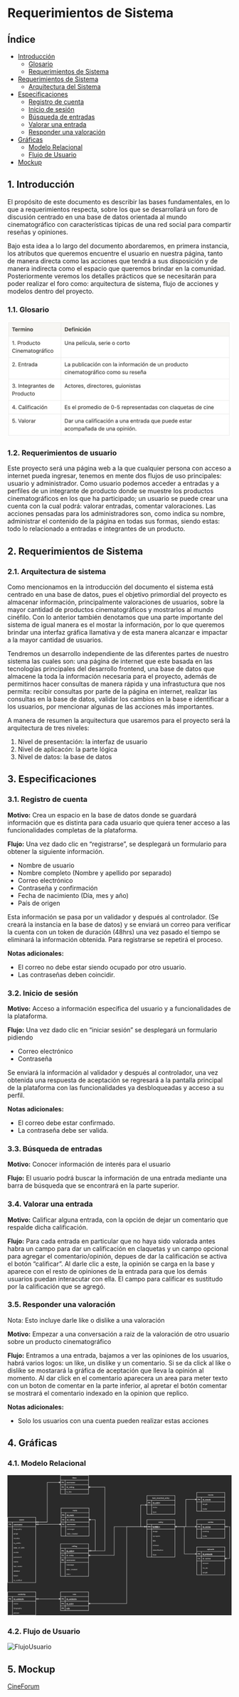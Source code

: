 # Requerimientos de Sistema

## Índice

- [Introducción](#introduccion)
    - [Glosario](#glosario)
    - [Requerimientos de Sistema](#req-usuario)
- [Requerimientos de Sistema](#req-sistema)
    - [Arquitectura del Sistema](#arq-sistema)
- [Especificaciones](#especificaciones)
    - [Registro de cuenta](#registro-cuenta)
    - [Inicio de sesión](#inicio-sesion)
    - [Búsqueda de entradas](#busqueda-entradas)
    - [Valorar una entrada](#valorar-entrada)
    - [Responder una valoración](#responder-valoracion)
- [Gráficas](#graficas)
    - [Modelo Relacional](#relacional)
    - [Flujo de Usuario](#flujo-usuario)
- [Mockup](#mockup)
    

## 1. Introducción <a name='introduccion'></a>

El propósito de este documento es describir las bases fundamentales, en lo que a requerimientos respecta, sobre los que se desarrollará un foro de discusión centrado en una base de datos orientada al mundo cinematográfico con características típicas de una red social para compartir reseñas y opiniones. 

Bajo esta idea a lo largo del documento abordaremos, en primera instancia, los atributos que queremos encuentre el usuario en nuestra página, tanto de manera directa como las acciones que tendrá a sus disposición y de manera indirecta como el espacio que queremos brindar en la comunidad. Posteriormente veremos los detalles prácticos que se necesitarán para poder realizar el foro como: arquitectura de sistema, flujo de acciones y modelos dentro del proyecto.

### 1.1. Glosario <a name='glosario'></a>

![Glosario](assets/glosario.png)

### 1.2. Requerimientos de usuario <a name='req-usuario'></a>

Este proyecto será una página web a la que cualquier persona con acceso a internet pueda ingresar, tenemos en mente dos flujos de uso principales: usuario y administrador. Como usuario podemos acceder a entradas y a perfiles de un integrante de producto donde se muestre los productos cinematográficos en los que ha participado; un usuario se puede crear una cuenta con la cual podrá: valorar entradas, comentar valoraciones. Las acciones pensadas para los administradores son, como indica su nombre, administrar el contenido de la página en todas sus formas, siendo estas: todo lo relacionado a entradas e integrantes de un producto.

## 2. Requerimientos de Sistema <a name='req-sistema'></a>

### 2.1. Arquitectura de sistema <a name='arq-sistema'></a>

Como mencionamos en la introducción del documento el sistema está centrado en una base de datos, pues el objetivo primordial del proyecto es almacenar información, principalmente valoraciones de usuarios, sobre la mayor cantidad de productos cinematográficos y mostrarlos al mundo cinéfilo. Con lo anterior también denotamos que una parte importante del sistema de igual manera es el mostar la información, por lo que queremos brindar una interfaz gráfica llamativa y de esta manera alcanzar e impactar a la mayor cantidad de usuarios.

Tendremos un desarrollo independiente de las diferentes partes de nuestro sistema las cuales son: una página de internet que este basada en las tecnologías principales del desarrollo frontend, una base de datos que almacene la toda la información necesaria para el proyecto, además de permitirnos hacer consultas de manera rápida y una infrastuctura que nos permita: recibir consultas por parte de la página en internet, realizar las consultas en la base de datos, validar los cambios en la base e identificar a los usuarios, por mencionar algunas de las acciones más importantes. 

A manera de resumen la arquitectura que usaremos para el proyecto será la arquitectura de tres niveles:

1. Nivel de presentación: la interfaz de usuario
2. Nivel de aplicacón: la parte lógica 
3. Nivel de datos: la base de datos

## 3. Especificaciones <a name='especificaciones'></a>

### 3.1. Registro de cuenta <a name='registro-cuenta'></a>

**Motivo:** Crea un espacio en la base de datos donde se guardará información que es distinta para cada usuario que quiera tener acceso a las funcionalidades completas de la plataforma.

**Flujo:** Una vez dado clic en “registrarse”, se desplegará un formulario para obtener la siguiente información.

- Nombre de usuario
- Nombre completo (Nombre y apellido por separado)
- Correo electrónico
- Contraseña y confirmación
- Fecha de nacimiento (Día, mes y año)
- País de origen

Esta información se pasa por un validador y después al controlador. (Se creará la instancia en la base de datos) y se enviará un correo para verificar la cuenta con un token de duración (48hrs) una vez pasado el tiempo se eliminará la información obtenida. Para registrarse se repetirá el proceso.

**Notas adicionales:**

- El correo no debe estar siendo ocupado por otro usuario.
- Las contraseñas deben coincidir.

### 3.2. Inicio de sesión <a name='inicio-sesion'></a>

**Motivo:** Acceso a información especifica del usuario y a funcionalidades de la plataforma.

**Flujo:** Una vez dado clic en “iniciar sesión” se desplegará un formulario pidiendo

- Correo electrónico
- Contraseña

Se enviará la información al validador y después al controlador, una vez obtenida una respuesta de aceptación se regresará a la pantalla principal de la plataforma con las funcionalidades ya desbloqueadas y acceso a su perfil.

**Notas adicionales:**

- El correo debe estar confirmado.
- La contraseña debe ser valida.

### 3.3. Búsqueda de entradas <a name='busqueda-entradas'></a>

**Motivo:**  Conocer información de interés para el usuario

**Flujo:** El usuario podrá buscar la información de una entrada mediante una barra de búsqueda que se encontrará en la parte superior.

### 3.4. Valorar una entrada <a name='valorar-entrada'></a>

**Motivo:** Calificar alguna entrada, con la opción de dejar un comentario que respalde dicha calificación.

**Flujo:** Para cada entrada en particular que no haya sido valorada antes habra un campo para dar un calificación en claquetas y un campo opcional para agregar el comentario/opinión, depues de dar la calificación se activa el botón “calificar”. Al darle clic a este, la opinión se carga en la base y aparece con el resto de opiniones de la entrada para que los demás usuarios puedan interacutar con ella. El campo para calificar es sustitudo por la calificación que se agregó. 

### 3.5. Responder una valoración <a name='responder-valoracion'></a>

Nota: Esto incluye darle like o dislike a una valoración

**Motivo:** Empezar a una conversación a raiz de la valoración de otro usuario sobre un producto cinematográfico 

**Flujo:** Entramos a una entrada, bajamos a ver las opiniones de los usuarios, habrá varios logos: un like, un dislike y un comentario. Si se da click al like o dislike se mostarará la gráfica de aceptación que lleva la opinión al momento. Al dar click en el comentario aparecera un area para meter texto con un boton de comentar en la parte inferior, al apretar el botón comentar se mostrará el comentario indexado en la opinion que replico. 

**Notas adicionales:**

- Solo los usuarios con una cuenta pueden realizar estas acciones

## 4. Gráficas <a name='graficas'></a>

### 4.1. Modelo Relacional <a name='relacional'></a>

![ModeloRelacional](assets/relacional.png)

### 4.2. Flujo de Usuario <a name='flujo-usuario'></a>

![FlujoUsuario](assets/flujo_usuario.png)

## 5. Mockup <a name='mockup'></a>

[CineForum](https://xd.adobe.com/view/dcd80ca7-0092-41ca-b9f6-d428f85ce852-898b/screen/6781ac7d-5ce0-465c-a128-cb587962e0c7?fullscreen)
